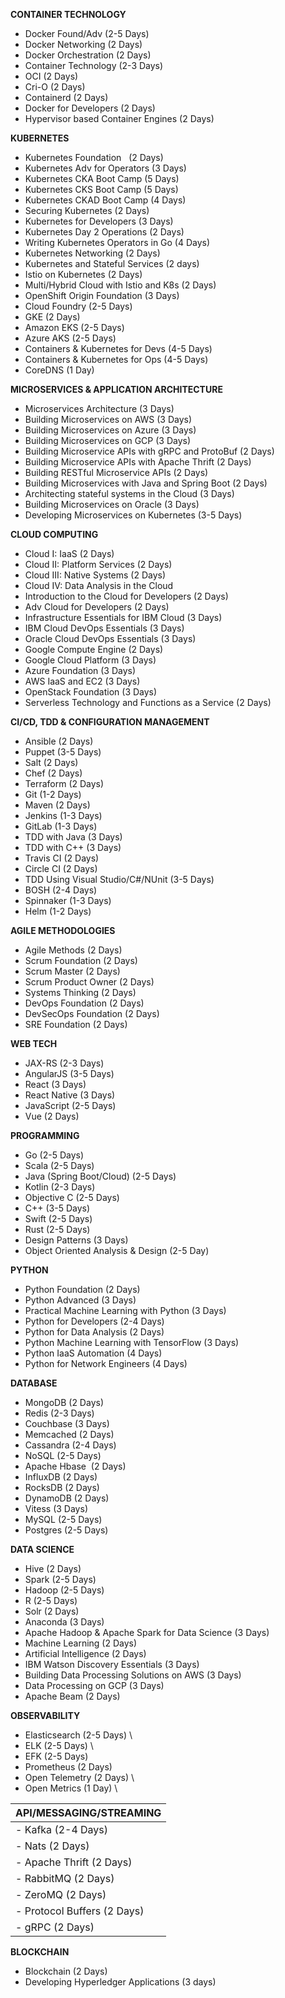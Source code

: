 **CONTAINER TECHNOLOGY**
- Docker Found/Adv (2-5 Days)
- Docker Networking (2 Days)
- Docker Orchestration (2 Days)
- Container Technology (2-3 Days)
- OCI (2 Days)
- Cri-O (2 Days)
- Containerd (2 Days)
- Docker for Developers (2 Days)
- Hypervisor based Container Engines (2 Days)

**KUBERNETES**
- Kubernetes Foundation   (2 Days)
- Kubernetes Adv for Operators (3 Days)
- Kubernetes CKA Boot Camp (5 Days)
- Kubernetes CKS Boot Camp (5 Days)
- Kubernetes CKAD Boot Camp (4 Days)
- Securing Kubernetes (2 Days)
- Kubernetes for Developers (3 Days)
- Kubernetes Day 2 Operations (2 Days)
- Writing Kubernetes Operators in Go (4 Days)
- Kubernetes Networking (2 Days)
- Kubernetes and Stateful Services (2 days)
- Istio on Kubernetes (2 Days)
- Multi/Hybrid Cloud with Istio and K8s (2 Days)
- OpenShift Origin Foundation (3 Days)
- Cloud Foundry (2-5 Days)
- GKE (2 Days)
- Amazon EKS (2-5 Days)
- Azure AKS (2-5 Days)
- Containers & Kubernetes for Devs (4-5 Days)
- Containers & Kubernetes for Ops (4-5 Days)
- CoreDNS (1 Day)

**MICROSERVICES & APPLICATION ARCHITECTURE**
- Microservices Architecture (3 Days)
- Building Microservices on AWS (3 Days)
- Building Microservices on Azure (3 Days)
- Building Microservices on GCP (3 Days)
- Building Microservice APIs with gRPC and ProtoBuf (2 Days)
- Building Microservice APIs with Apache Thrift (2 Days)
- Building RESTful Microservice APIs (2 Days)
- Building Microservices with Java and Spring Boot (2 Days)
- Architecting stateful systems in the Cloud (3 Days)
- Building Microservices on Oracle (3 Days)
- Developing Microservices on Kubernetes (3-5 Days)

**CLOUD COMPUTING**
- Cloud I: IaaS (2 Days)
- Cloud II: Platform Services (2 Days)
- Cloud III: Native Systems (2 Days)
- Cloud IV: Data Analysis in the Cloud
- Introduction to the Cloud for Developers (2 Days)
- Adv Cloud for Developers (2 Days)
- Infrastructure Essentials for IBM Cloud (3 Days)
- IBM Cloud DevOps Essentials (3 Days)
- Oracle Cloud DevOps Essentials (3 Days)
- Google Compute Engine (2 Days)
- Google Cloud Platform (3 Days)
- Azure Foundation (3 Days)
- AWS IaaS and EC2 (3 Days)
- OpenStack Foundation (3 Days)
- Serverless Technology and Functions as a Service (2 Days)

**CI/CD, TDD & CONFIGURATION MANAGEMENT**
- Ansible (2 Days)
- Puppet (3-5 Days)
- Salt (2 Days)
- Chef (2 Days)
- Terraform (2 Days)
- Git (1-2 Days)
- Maven (2 Days)
- Jenkins (1-3 Days)
- GitLab (1-3 Days)
- TDD with Java (3 Days)
- TDD with C++ (3 Days)
- Travis CI (2 Days)
- Circle CI (2 Days)
- TDD Using Visual Studio/C#/NUnit (3-5 Days)
- BOSH (2-4 Days)
- Spinnaker (1-3 Days)
- Helm (1-2 Days)

**AGILE METHODOLOGIES**
- Agile Methods (2 Days)
- Scrum Foundation (2 Days)
- Scrum Master (2 Days)
- Scrum Product Owner (2 Days)
- Systems Thinking (2 Days)
- DevOps Foundation (2 Days)
- DevSecOps Foundation (2 Days)
- SRE Foundation (2 Days)

**WEB TECH**
- JAX-RS (2-3 Days)
- AngularJS (3-5 Days)
- React (3 Days)
- React Native (3 Days)
- JavaScript (2-5 Days)
- Vue (2 Days)

**PROGRAMMING**
- Go (2-5 Days)
- Scala (2-5 Days)
- Java (Spring Boot/Cloud) (2-5 Days)
- Kotlin (2-3 Days)
- Objective C (2-5 Days)
- C++ (3-5 Days)
- Swift (2-5 Days)
- Rust (2-5 Days)
- Design Patterns (3 Days)
- Object Oriented Analysis & Design (2-5 Day)

**PYTHON**
- Python Foundation (2 Days)
- Python Advanced (3 Days)
- Practical Machine Learning with Python (3 Days)
- Python for Developers (2-4 Days)
- Python for Data Analysis (2 Days)
- Python Machine Learning with TensorFlow (3 Days)
- Python IaaS Automation (4 Days)
- Python for Network Engineers (4 Days)

**DATABASE**
- MongoDB (2 Days)
- Redis (2-3 Days)
- Couchbase (3 Days)
- Memcached (2 Days)
- Cassandra (2-4 Days)
- NoSQL (2-5 Days)
- Apache Hbase  (2 Days)
- InfluxDB (2 Days)
- RocksDB (2 Days)
- DynamoDB (2 Days)
- Vitess (3 Days)
- MySQL (2-5 Days)
- Postgres (2-5 Days)

**DATA SCIENCE**
- Hive (2 Days)
- Spark (2-5 Days)
- Hadoop (2-5 Days)
- R (2-5 Days)
- Solr (2 Days)
- Anaconda (3 Days)
- Apache Hadoop & Apache Spark for Data Science (3 Days)
- Machine Learning (2 Days)
- Artificial Intelligence (2 Days)
- IBM Watson Discovery Essentials (3 Days)
- Building Data Processing Solutions on AWS (3 Days)
- Data Processing on GCP (3 Days)
- Apache Beam (2 Days)

**OBSERVABILITY**
- Elasticsearch (2-5 Days) \
- ELK (2-5 Days) \
- EFK (2-5 Days) <br>
- Prometheus (2 Days) <br>
- Open Telemetry (2 Days) \
- Open Metrics (1 Day) \

| **API/MESSAGING/STREAMING** |
|-----------------------------|
| - Kafka (2-4 Days)|
| - Nats (2 Days)|
| - Apache Thrift (2 Days)|
| - RabbitMQ (2 Days)|
| - ZeroMQ (2 Days)|
| - Protocol Buffers (2 Days)|
| - gRPC (2 Days)|

**BLOCKCHAIN**
- Blockchain (2 Days)
- Developing Hyperledger Applications (3 days)
